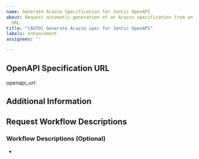 ```yaml
---
name: Generate Arazzo Specification for Jentic OpenAPI
about: Request automatic generation of an Arazzo specification from an Jentic OpenAPI
  URL
title: "[AUTO] Generate Arazzo spec for Jentic OpenAPI"
labels: enhancement
assignees: ''

---
```


## OpenAPI Specification URL
<!-- 
IMPORTANT: Please provide the RAW URL to the OpenAPI specification.

For GitHub repositories:
- ✅ CORRECT: https://raw.githubusercontent.com/jentic/jentic-public-apis/refs/heads/main/apis/openapi/vendor.com/api/version/openapi.json
- ❌ INCORRECT: https://github.com/jentic/jentic-public-apis/blob/main/apis/openapi/vendor.com/api/version/openapi.json

The URL should point directly to the JSON file in the Jentic Public API Repository, not to the GitHub web UI page.
-->
openapi_url: 

## Additional Information
<!-- Optional: Add any additional context about this API that might be helpful -->

## Request Workflow Descriptions
<!--
If you would like to request specific workflows, please add them as bullet points below under this section. Each bullet should describe a workflow you want generated from the OpenAPI specification. For example:

- Create a new user and assign them a role
- Authenticate a user and fetch their profile
- Submit an order and retrieve order status

If no workflows are specified, the generator will attempt to discover workflows automatically.
-->
### Workflow Descriptions (Optional)
-
